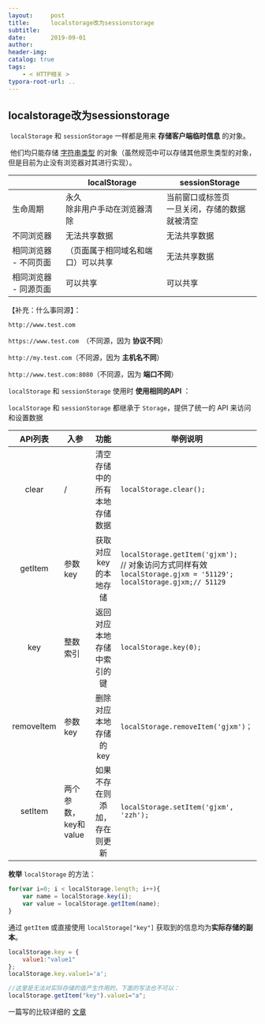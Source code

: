 ```yaml
---
layout:     post
title:      localstorage改为sessionstorage
subtitle:  
date:       2019-09-01
author:     
header-img: 
catalog: true
tags:
    - < HTTP相关 >
typora-root-url: ..
---
```




##  localstorage改为sessionstorage

​	`localStorage` 和 `sessionStorage` 一样都是用来 **存储客户端临时信息** 的对象。

​	他们均只能存储 <u>字符串类型</u> 的对象（虽然规范中可以存储其他原生类型的对象，但是目前为止没有浏览器对其进行实现）。

|                       | localStorage                       | sessionStorage                                    |
| --------------------- | ---------------------------------- | ------------------------------------------------- |
| 生命周期              | 永久<br/>除非用户手动在浏览器清除  | 当前窗口或标签页<br/>一旦关闭，存储的数据就被清空 |
| 不同浏览器            | 无法共享数据                       | 无法共享数据                                      |
| 相同浏览器 - 不同页面 | （页面属于相同域名和端口）可以共享 | 无法共享数据                                      |
| 相同浏览器 - 同源页面 | 可以共享                           | 可以共享                                          |

【补充：什么事同源】：

`http://www.test.com`

`https://www.test.com `（不同源，因为 **协议不同**）

`http://my.test.com`（不同源，因为 **主机名不同**）

`http://www.test.com:8080`（不同源，因为 **端口不同**）



`localStorage` 和 `sessionStorage` 使用时 **使用相同的API** ：

`localStorage` 和 `sessionStorage` 都继承于 `Storage`，提供了统一的 API 来访问和设置数据

|  API列表   | 入参                 |             功能             | 举例说明                                                     |
| :--------: | -------------------- | :--------------------------: | ------------------------------------------------------------ |
|   clear    | /                    | 清空存储中的所有本地存储数据 | `localStorage.clear();`                                      |
|  getItem   | 参数key              |    获取对应key的本地存储     | `localStorage.getItem('gjxm');`<br/>// 对象访问方式同样有效<br/>`localStorage.gjxm = '51129';`<br/>`localStorage.gjxm;// 51129 ` |
|    key     | 整数索引             |  返回对应本地存储中索引的键  | `localStorage.key(0);`                                       |
| removeItem | 参数key              |    删除对应本地存储的key     | `localStorage.removeItem('gjxm')；`                          |
|  setItem   | 两个参数，key和value | 如果不存在则添加，存在则更新 | `localStorage.setItem('gjxm', 'zzh');`                       |


**枚举** `localStorage` 的方法：

```javascript
for(var i=0; i < localStorage.length; i++){
    var name = localStorage.key(i);
    var value = localStorage.getItem(name);
}
```



 通过 `getItem` 或直接使用 `localStorage["key"]` 获取到的信息均为**实际存储的副本**。

```javascript
localStorage.key = {
    value1:"value1"
};
localStorage.key.value1='a';

//这里是无法对实际存储的值产生作用的，下面的写法也不可以：
localStorage.getItem("key").value1="a";
```

一篇写的比较详细的 [文章](http://www.111cn.net/wy/html5/85886.htm)

